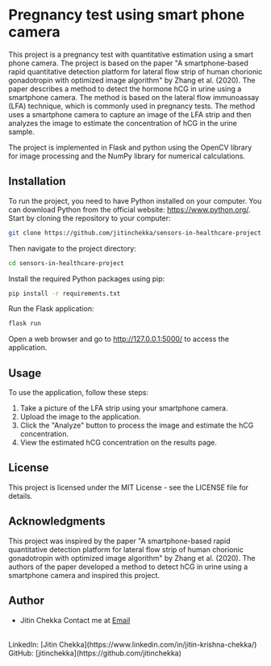 # Pregnancy test using smart phone camera
This project is a pregnancy test with quantitative estimation using a smart phone camera. The project is based on the paper "A smartphone-based rapid quantitative detection platform for lateral flow strip of human chorionic gonadotropin with optimized image algorithm" by Zhang et al. (2020). The paper describes a method to detect the hormone hCG in urine using a smartphone camera. The method is based on the lateral flow immunoassay (LFA) technique, which is commonly used in pregnancy tests. The method uses a smartphone camera to capture an image of the LFA strip and then analyzes the image to estimate the concentration of hCG in the urine sample.

The project is implemented in Flask and python using the OpenCV library for image processing and the NumPy library for numerical calculations. 

## Installation
To run the project, you need to have Python installed on your computer. You can download Python from the official website: https://www.python.org/.
Start by cloning the repository to your computer:
```bash
git clone https://github.com/jitinchekka/sensors-in-healthcare-project.git
```
Then navigate to the project directory:
```bash
cd sensors-in-healthcare-project
```
Install the required Python packages using pip:
```bash
pip install -r requirements.txt
```
Run the Flask application:
```bash
flask run
```
Open a web browser and go to http://127.0.0.1:5000/ to access the application.

## Usage
To use the application, follow these steps:
1. Take a picture of the LFA strip using your smartphone camera.
2. Upload the image to the application.
3. Click the "Analyze" button to process the image and estimate the hCG concentration.
4. View the estimated hCG concentration on the results page.

## License
This project is licensed under the MIT License - see the LICENSE file for details.

## Acknowledgments
This project was inspired by the paper "A smartphone-based rapid quantitative detection platform for lateral flow strip of human chorionic gonadotropin with optimized image algorithm" by Zhang et al. (2020). The authors of the paper developed a method to detect hCG in urine using a smartphone camera and inspired this project.

## Author
- Jitin Chekka
Contact me at [Email](mailto:jitinchekka2@gmail.com?subject=[GitHub]%20Source%20SIH%20Project)
<br>
LinkedIn: [Jitin Chekka](https://www.linkedin.com/in/jitin-krishna-chekka/)
<br>
GitHub: [jitinchekka](https://github.com/jitinchekka)